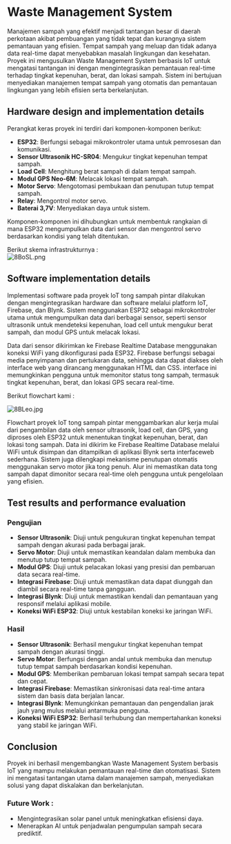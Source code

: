 # Waste Management System


Manajemen sampah yang efektif menjadi tantangan besar di daerah perkotaan akibat pembuangan yang tidak tepat dan kurangnya sistem pemantauan yang efisien. Tempat sampah yang meluap dan tidak adanya data real-time dapat menyebabkan masalah lingkungan dan kesehatan. Proyek ini mengusulkan Waste Management System berbasis IoT untuk mengatasi tantangan ini dengan mengintegrasikan pemantauan real-time terhadap tingkat kepenuhan, berat, dan lokasi sampah. Sistem ini bertujuan menyediakan manajemen tempat sampah yang otomatis dan pemantauan lingkungan yang lebih efisien serta berkelanjutan.

## Hardware design and implementation details

Perangkat keras proyek ini terdiri dari komponen-komponen berikut:

- **ESP32**: Berfungsi sebagai mikrokontroler utama untuk pemrosesan dan komunikasi.
- **Sensor Ultrasonik HC-SR04**: Mengukur tingkat kepenuhan tempat sampah.
- **Load Cell**: Menghitung berat sampah di dalam tempat sampah.
- **Modul GPS Neo-6M**: Melacak lokasi tempat sampah.
- **Motor Servo**: Mengotomasi pembukaan dan penutupan tutup tempat sampah.
- **Relay**: Mengontrol motor servo.
- **Baterai 3,7V**: Menyediakan daya untuk sistem.

Komponen-komponen ini dihubungkan untuk membentuk rangkaian di mana ESP32 mengumpulkan data dari sensor dan mengontrol servo berdasarkan kondisi yang telah ditentukan.

Berikut skema infrastrukturnya :  
![8BoSL.png](https://s6.imgcdn.dev/8BoSL.png)

## Software implementation details

Implementasi software pada proyek IoT tong sampah pintar dilakukan dengan mengintegrasikan hardware dan software melalui platform IoT, Firebase, dan Blynk. Sistem menggunakan ESP32 sebagai mikrokontroler utama untuk mengumpulkan data dari berbagai sensor, seperti sensor ultrasonik untuk mendeteksi kepenuhan, load cell untuk mengukur berat sampah, dan modul GPS untuk melacak lokasi.

Data dari sensor dikirimkan ke Firebase Realtime Database menggunakan koneksi WiFi yang dikonfigurasi pada ESP32. Firebase berfungsi sebagai media penyimpanan dan pertukaran data, sehingga data dapat diakses oleh interface web yang dirancang menggunakan HTML dan CSS. interface ini memungkinkan pengguna untuk memonitor status tong sampah, termasuk tingkat kepenuhan, berat, dan lokasi GPS secara real-time.


Berikut flowchart kami :

![8BLeo.jpg](https://s6.imgcdn.dev/8BLeo.jpg)

Flowchart proyek IoT tong sampah pintar menggambarkan alur kerja mulai dari pengambilan data oleh sensor ultrasonik, load cell, dan GPS, yang diproses oleh ESP32 untuk menentukan tingkat kepenuhan, berat, dan lokasi tong sampah. Data ini dikirim ke Firebase Realtime Database melalui WiFi untuk disimpan dan ditampilkan di aplikasi Blynk serta interfaceweb sederhana. Sistem juga dilengkapi mekanisme penutupan otomatis menggunakan servo motor jika tong penuh. Alur ini memastikan data tong sampah dapat dimonitor secara real-time oleh pengguna untuk pengelolaan yang efisien.


## Test results and performance evaluation

### Pengujian

- **Sensor Ultrasonik**: Diuji untuk pengukuran tingkat kepenuhan tempat sampah dengan akurasi pada berbagai jarak.
- **Servo Motor**: Diuji untuk memastikan keandalan dalam membuka dan menutup tutup tempat sampah.
- **Modul GPS**: Diuji untuk pelacakan lokasi yang presisi dan pembaruan data secara real-time.
- **Integrasi Firebase**: Diuji untuk memastikan data dapat diunggah dan diambil secara real-time tanpa gangguan.
- **Integrasi Blynk**: Diuji untuk memastikan kendali dan pemantauan yang responsif melalui aplikasi mobile.
- **Koneksi WiFi ESP32**: Diuji untuk kestabilan koneksi ke jaringan WiFi.

### Hasil

- **Sensor Ultrasonik**: Berhasil mengukur tingkat kepenuhan tempat sampah dengan akurasi tinggi.
- **Servo Motor**: Berfungsi dengan andal untuk membuka dan menutup tutup tempat sampah berdasarkan kondisi kepenuhan.
- **Modul GPS**: Memberikan pembaruan lokasi tempat sampah secara tepat dan cepat.
- **Integrasi Firebase**: Memastikan sinkronisasi data real-time antara sistem dan basis data berjalan lancar.
- **Integrasi Blynk**: Memungkinkan pemantauan dan pengendalian jarak jauh yang mulus melalui antarmuka pengguna.
- **Koneksi WiFi ESP32**: Berhasil terhubung dan mempertahankan koneksi yang stabil ke jaringan WiFi.

## Conclusion

Proyek ini berhasil mengembangkan Waste Management System berbasis IoT yang mampu melakukan pemantauan real-time dan otomatisasi. Sistem ini mengatasi tantangan utama dalam manajemen sampah, menyediakan solusi yang dapat diskalakan dan berkelanjutan.

### Future Work : 
- Mengintegrasikan solar panel untuk meningkatkan efisiensi daya.
- Menerapkan AI untuk penjadwalan pengumpulan sampah secara prediktif.
